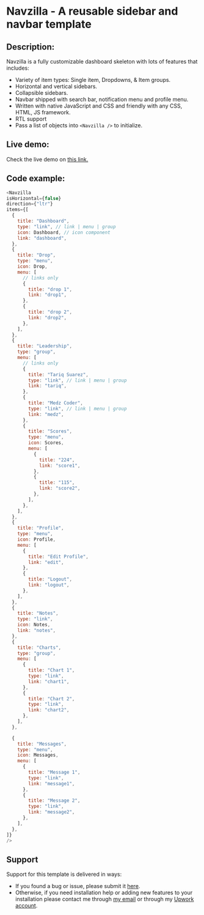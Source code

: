 # Navzilla - A reusable sidebar and navbar template

## Description: 
Navzilla is a fully customizable dashboard skeleton with lots of features that includes:

- Variety of item types: Single item, Dropdowns, & Item groups.
- Horizontal and vertical sidebars.
- Collapsible sidebars.
- Navbar shipped with search bar, notification menu and profile menu.
- Written with native JavaScript and CSS and friendly with any CSS, HTML, JS framework.
- RTL support
- Pass a list of objects into `<Navzilla />` to initialize.

## Live demo:
Check the live demo on [this link.](https://happy-mestorf-5d309e.netlify.app/)

## Code example:

  ```javascript
  <Navzilla
  isHorizontal={false}
  direction={"ltr"}
  items={[
    {
      title: "Dashboard",
      type: "link", // link | menu | group
      icon: Dashboard, // icon component
      link: "dashboard",
    },
    {
      title: "Drop",
      type: "menu",
      icon: Drop,
      menu: [
        // links only
        {
          title: "drop 1",
          link: "drop1",
        },
        {
          title: "drop 2",
          link: "drop2",
        },
      ],
    },
    {
      title: "Leadership",
      type: "group",
      menu: [
        // links only
        {
          title: "Tariq Suarez",
          type: "link", // link | menu | group
          link: "tariq",
        },
        {
          title: "Medz Coder",
          type: "link", // link | menu | group
          link: "medz",
        },
        {
          title: "Scores",
          type: "menu",
          icon: Scores,
          menu: [
            {
              title: "224",
              link: "score1",
            },
            {
              title: "115",
              link: "score2",
            },
          ],
        },
      ],
    },
    {
      title: "Profile",
      type: "menu",
      icon: Profile,
      menu: [
        {
          title: "Edit Profile",
          link: "edit",
        },
        {
          title: "Logout",
          link: "logout",
        },
      ],
    },
    {
      title: "Notes",
      type: "link",
      icon: Notes,
      link: "notes",
    },
    {
      title: "Charts",
      type: "group",
      menu: [
        {
          title: "Chart 1",
          type: "link",
          link: "chart1",
        },
        {
          title: "Chart 2",
          type: "link",
          link: "chart2",
        },
      ],
    },

    {
      title: "Messages",
      type: "menu",
      icon: Messages,
      menu: [
        {
          title: "Message 1",
          type: "link",
          link: "message1",
        },
        {
          title: "Message 2",
          type: "link",
          link: "message2",
        },
      ],
    },
  ]}
/>
  ```

## Support
Support for this template is delivered in ways:
- If you found a bug or issue, please submit it [here](https://github.com/tareksaad-ds/navzilla/issues/new).
- Otherwise, if you need installation help or adding new features to your installation please contact me through [my email](mailto:tareksaad.ds@gmail.com) or through my [Upwork account](https://www.upwork.com/o/profiles/users/~012c985ae0ec2c2d76/).